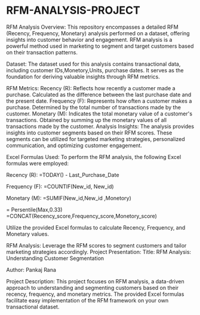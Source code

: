 # RFM-ANALYSIS-PROJECT

RFM Analysis Overview:
This repository encompasses a detailed RFM (Recency, Frequency, Monetary) analysis performed on a dataset, offering insights into customer behavior and engagement. RFM analysis is a powerful method used in marketing to segment and target customers based on their transaction patterns.

Dataset:
The dataset used for this analysis contains transactional data, including customer IDs,Monetory,Units, purchase dates. It serves as the foundation for deriving valuable insights through RFM metrics.

RFM Metrics:
Recency (R):
Reflects how recently a customer made a purchase.
Calculated as the difference between the last purchase date and the present date.
Frequency (F):
Represents how often a customer makes a purchase.
Determined by the total number of transactions made by the customer.
Monetary (M):
Indicates the total monetary value of a customer's transactions.
Obtained by summing up the monetary values of all transactions made by the customer.
Analysis Insights:
The analysis provides insights into customer segments based on their RFM scores. These segments can be utilized for targeted marketing strategies, personalized communication, and optimizing customer engagement.

Excel Formulas Used:
To perform the RFM analysis, the following Excel formulas were employed:

Recency (R):
=TODAY() - Last_Purchase_Date

Frequency (F):
=COUNTIF(New_id, New_id)

Monetary (M):
=SUMIF(New_id,New_id ,Monetory)

= Persentile(Max,0.33)
=CONCAT(Recency_score,Frequency_score,Monetory_score)

Utilize the provided Excel formulas to calculate Recency, Frequency, and Monetary values.

RFM Analysis:
Leverage the RFM scores to segment customers and tailor marketing strategies accordingly.
Project Presentation:
Title:
RFM Analysis: Understanding Customer Segmentation

Author:
Pankaj Rana

Project Description:
This project focuses on RFM analysis, a data-driven approach to understanding and segmenting customers based on their recency, frequency, and monetary metrics. The provided Excel formulas facilitate easy implementation of the RFM framework on your own transactional dataset.
